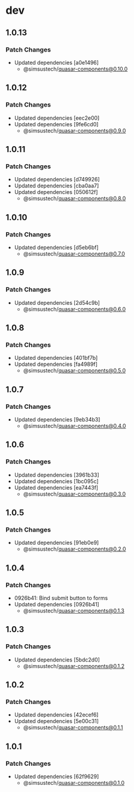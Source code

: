 # dev

## 1.0.13

### Patch Changes

- Updated dependencies [a0e1496]
  - @simsustech/quasar-components@0.10.0

## 1.0.12

### Patch Changes

- Updated dependencies [eec2e00]
- Updated dependencies [9fe6cd0]
  - @simsustech/quasar-components@0.9.0

## 1.0.11

### Patch Changes

- Updated dependencies [d749926]
- Updated dependencies [cba0aa7]
- Updated dependencies [050612f]
  - @simsustech/quasar-components@0.8.0

## 1.0.10

### Patch Changes

- Updated dependencies [d5eb6bf]
  - @simsustech/quasar-components@0.7.0

## 1.0.9

### Patch Changes

- Updated dependencies [2d54c9b]
  - @simsustech/quasar-components@0.6.0

## 1.0.8

### Patch Changes

- Updated dependencies [401bf7b]
- Updated dependencies [fa4989f]
  - @simsustech/quasar-components@0.5.0

## 1.0.7

### Patch Changes

- Updated dependencies [9eb34b3]
  - @simsustech/quasar-components@0.4.0

## 1.0.6

### Patch Changes

- Updated dependencies [3961b33]
- Updated dependencies [1bc095c]
- Updated dependencies [ea7443f]
  - @simsustech/quasar-components@0.3.0

## 1.0.5

### Patch Changes

- Updated dependencies [91eb0e9]
  - @simsustech/quasar-components@0.2.0

## 1.0.4

### Patch Changes

- 0926b41: Bind submit button to forms
- Updated dependencies [0926b41]
  - @simsustech/quasar-components@0.1.3

## 1.0.3

### Patch Changes

- Updated dependencies [5bdc2d0]
  - @simsustech/quasar-components@0.1.2

## 1.0.2

### Patch Changes

- Updated dependencies [42ecef6]
- Updated dependencies [5e00c31]
  - @simsustech/quasar-components@0.1.1

## 1.0.1

### Patch Changes

- Updated dependencies [62f9629]
  - @simsustech/quasar-components@0.1.0
